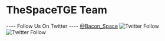 # TheSpaceTGE Team
---- Follow Us On Twitter ----
[@Bacon_Space](http://twitter.com/Bacon_Space)
![Twitter Follow](https://img.shields.io/twitter/follow/Bacon_Space.svg?style=social?style=flat-square) 
![Twitter Follow](https://img.shields.io/twitter/follow/AMTraxTGE.svg?style=social?style=flat-square)
